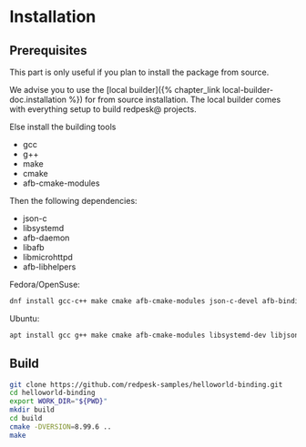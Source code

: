 # Installation 

## Prerequisites

This part is only useful if you plan to install the package from source.

We advise you to use the [local builder]({% chapter_link local-builder-doc.installation %}) for from source installation. The local builder comes with everything setup to build redpesk@ projects.

Else install the building tools

* gcc
* g++
* make
* cmake
* afb-cmake-modules

Then the following dependencies:

* json-c
* libsystemd
* afb-daemon
* libafb
* libmicrohttpd
* afb-libhelpers

Fedora/OpenSuse:
```bash
dnf install gcc-c++ make cmake afb-cmake-modules json-c-devel afb-binding-devel libmicrohttpd-devel afb-libhelpers-devel pkg-config
```

Ubuntu:
```bash
apt install gcc g++ make cmake afb-cmake-modules libsystemd-dev libjson-c-dev afb-binding-dev libmicrohttpd-dev afb-libhelpers-dev pkg-config
```

## Build

```bash
git clone https://github.com/redpesk-samples/helloworld-binding.git
cd helloworld-binding
export WORK_DIR="${PWD}"
mkdir build
cd build
cmake -DVERSION=8.99.6 ..
make 
```
